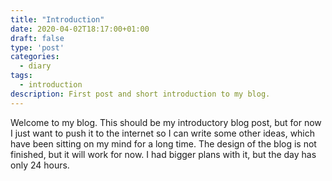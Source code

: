 ```yaml
---
title: "Introduction"
date: 2020-04-02T18:17:00+01:00
draft: false
type: 'post'
categories:
  - diary
tags:
  - introduction
description: First post and short introduction to my blog.
---
```


Welcome to my blog. This should be my introductory blog post, but for now I just want to push it to the internet so I can write some other ideas, which have been sitting on my mind for a long time. The design of the blog is not finished, but it will work for now. I had bigger plans with it, but the day has only 24 hours.